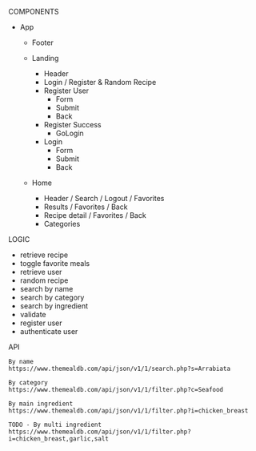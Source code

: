 ﻿COMPONENTS

- App
    - Footer

    - Landing
        - Header
        - Login / Register & Random Recipe   
        - Register User
            - Form
            - Submit
            - Back
        - Register Success
            - GoLogin
        - Login
            - Form
            - Submit
            - Back 

    - Home
        - Header / Search / Logout / Favorites   
        - Results / Favorites / Back
        - Recipe detail / Favorites / Back
        - Categories

LOGIC

- retrieve recipe
- toggle favorite meals
- retrieve user
- random recipe
- search by name
- search by category
- search by ingredient
- validate
- register user
- authenticate user

  
API

    By name
    https://www.themealdb.com/api/json/v1/1/search.php?s=Arrabiata

    By category
    https://www.themealdb.com/api/json/v1/1/filter.php?c=Seafood

    By main ingredient
    https://www.themealdb.com/api/json/v1/1/filter.php?i=chicken_breast

    TODO - By multi ingredient
    https://www.themealdb.com/api/json/v1/1/filter.php?i=chicken_breast,garlic,salt
